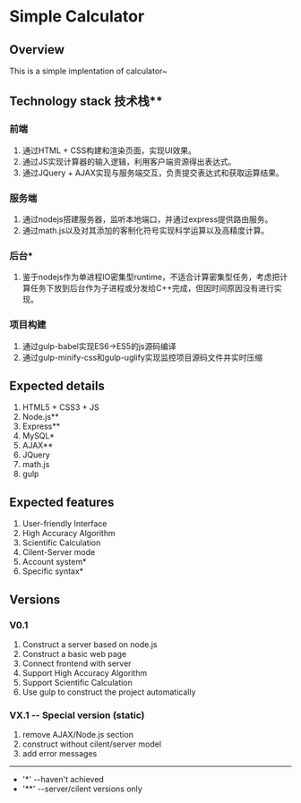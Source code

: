 # Simple Calculator

## Overview

This is a simple implentation of calculator~

## Technology stack 技术栈**

### 前端

  1. 通过HTML + CSS构建和渲染页面，实现UI效果。
  1. 通过JS实现计算器的输入逻辑，利用客户端资源得出表达式。
  1. 通过JQuery + AJAX实现与服务端交互，负责提交表达式和获取运算结果。

### 服务端

  1. 通过nodejs搭建服务器，监听本地端口，并通过express提供路由服务。
  1. 通过math.js以及对其添加的客制化符号实现科学运算以及高精度计算。

### 后台*

  1. 鉴于nodejs作为单进程IO密集型runtime，不适合计算密集型任务，考虑把计算任务下放到后台作为子进程或分发给C++完成，但因时间原因没有进行实现。

### 项目构建

  1. 通过gulp-babel实现ES6->ES5的js源码编译
  1. 通过gulp-minify-css和gulp-uglify实现监控项目源码文件并实时压缩

## Expected details

1. HTML5 + CSS3 + JS
1. Node.js**
1. Express**
1. MySQL*
1. AJAX**
1. JQuery
1. math.js
1. gulp

## Expected features

1. User-friendly Interface
1. High Accuracy Algorithm
1. Scientific Calculation
1. Cilent-Server mode
1. Account system*
1. Specific syntax*

## Versions

### V0.1

1. Construct a server based on node.js
1. Construct a basic web page
1. Connect frontend with server
1. Support High Accuracy Algorithm
1. Support Scientific Calculation
1. Use gulp to construct the project automatically

### VX.1 -- Special version (static)

1. remove AJAX/Node.js section
1. construct without cilent/server model
1. add error messages


---

* '*' --haven't achieved
* '**' --server/cilent versions only
